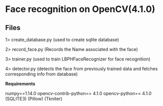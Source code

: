 # Face recognition on  OpenCV(4.1.0)





## Files

1> create_database.py (used to create sqlite database)

2> record_face.py (Records the Name associated with the face)

3> trainer.py (used to train LBPHFaceRecognizer for face recognition)

4> detector.py (detects the face from previously trained data and fetches corresponding info from database) 

**Requirements**

numpy==1.14.0
opencv-contrib-python== 4.1.0
opencv-python== 4.1.0
(SQLITE3)
(Pillow)
(Tkniter)

